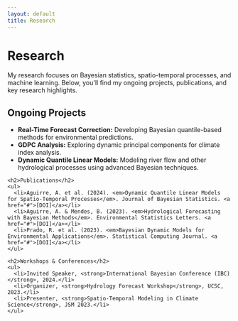 ```yaml
---
layout: default
title: Research
---
```


<div class="research-section">
  <h1>Research</h1>
  <p>My research focuses on Bayesian statistics, spatio-temporal processes, and machine learning. Below, you'll find my ongoing projects, publications, and key research highlights.</p>

  <div class="research-content">
    <h2>Ongoing Projects</h2>
    <ul>
      <li><strong>Real-Time Forecast Correction:</strong> Developing Bayesian quantile-based methods for environmental predictions.</li>
      <li><strong>GDPC Analysis:</strong> Exploring dynamic principal components for climate index analysis.</li>
      <li><strong>Dynamic Quantile Linear Models:</strong> Modeling river flow and other hydrological processes using advanced Bayesian techniques.</li>
    </ul>

    <h2>Publications</h2>
    <ul>
      <li>Aguirre, A. et al. (2024). <em>Dynamic Quantile Linear Models for Spatio-Temporal Processes</em>. Journal of Bayesian Statistics. <a href="#">[DOI]</a></li>
      <li>Aguirre, A. & Mendes, B. (2023). <em>Hydrological Forecasting with Bayesian Methods</em>. Environmental Statistics Letters. <a href="#">[DOI]</a></li>
      <li>Prado, R. et al. (2023). <em>Bayesian Dynamic Models for Environmental Applications</em>. Statistical Computing Journal. <a href="#">[DOI]</a></li>
    </ul>

    <h2>Workshops & Conferences</h2>
    <ul>
      <li>Invited Speaker, <strong>International Bayesian Conference (IBC)</strong>, 2024.</li>
      <li>Organizer, <strong>Hydrology Forecast Workshop</strong>, UCSC, 2023.</li>
      <li>Presenter, <strong>Spatio-Temporal Modeling in Climate Science</strong>, JSM 2023.</li>
    </ul>
  </div>
</div>
